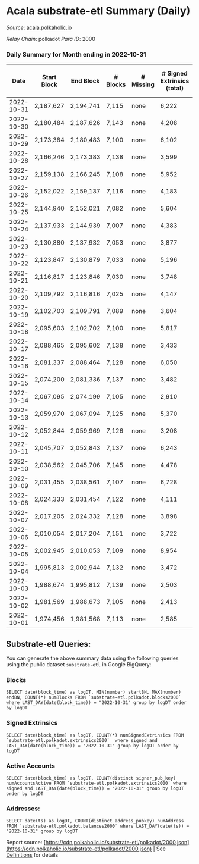 # Acala substrate-etl Summary (Daily)

_Source_: [acala.polkaholic.io](https://acala.polkaholic.io)

*Relay Chain*: polkadot
*Para ID*: 2000



### Daily Summary for Month ending in 2022-10-31


| Date | Start Block | End Block | # Blocks | # Missing | # Signed Extrinsics (total) | # Active Accounts | # Addresses with Balances | # Events | # Transfers | # XCM Transfers In | # XCM Transfers Out |
| ---- | ----------- | --------- | -------- | --------- | --------------------------- | ----------------- | ------------------------- | -------- | ----------- | ------------------ | ------------------- |
| 2022-10-31 | 2,187,627 | 2,194,741 | 7,115 | none  | 6,222 | 672 | 164,762 | 100,877 | 4,390 ($2,839,164.48) | 102 ($79,053.09) | 163 ($275,083.82) |
| 2022-10-30 | 2,180,484 | 2,187,626 | 7,143 | none  | 4,208 | 593 | 164,682 | 87,551 | 2,588 ($2,107,132.95) | 117 ($140,546.46) | 189 ($240,613.50) |
| 2022-10-29 | 2,173,384 | 2,180,483 | 7,100 | none  | 6,102 | 646 |  | 102,617 | 4,823 ($4,450,950.39) | 164 ($295,340.46) | 261 ($433,841.60) |
| 2022-10-28 | 2,166,246 | 2,173,383 | 7,138 | none  | 3,599 | 484 | 164,599 | 82,307 | 1,847 ($4,440,528.52) | 132 ($204,730.70) | 212 ($2,697,834.23) |
| 2022-10-27 | 2,159,138 | 2,166,245 | 7,108 | none  | 5,952 | 465 | 164,564 | 99,349 | 4,373 ($2,660,990.58) | 126 ($160,609.34) | 180 ($288,501.71) |
| 2022-10-26 | 2,152,022 | 2,159,137 | 7,116 | none  | 4,183 | 519 |  | 89,423 | 3,122 ($3,214,515.25) | 162 ($333,080.12) | 200 ($157,720.33) |
| 2022-10-25 | 2,144,940 | 2,152,021 | 7,082 | none  | 5,604 | 559 |  | 100,344 | 5,051 ($2,051,823.75) | 209 ($304,586.56) | 238 ($198,229.72) |
| 2022-10-24 | 2,137,933 | 2,144,939 | 7,007 | none  | 4,383 | 507 |  | 91,650 | 3,771 ($3,582,526.83) | 194 ($240,650.44) | 197 ($142,803.96) |
| 2022-10-23 | 2,130,880 | 2,137,932 | 7,053 | none  | 3,877 | 497 |  | 85,836 | 2,755 ($3,321,572.00) | 159 ($183,793.25) | 150 ($183,243.91) |
| 2022-10-22 | 2,123,847 | 2,130,879 | 7,033 | none  | 5,196 | 459 | 164,383 | 95,614 | 4,308 ($2,916,325.18) | 143 ($122,225.77) | 158 ($174,538.74) |
| 2022-10-21 | 2,116,817 | 2,123,846 | 7,030 | none  | 3,748 | 520 | 164,341 | 86,759 | 3,057 ($3,828,162.86) | 213 ($225,472.66) | 237 ($177,707.52) |
| 2022-10-20 | 2,109,792 | 2,116,816 | 7,025 | none  | 4,147 | 447 | 164,302 | 86,529 | 3,056 ($2,324,158.53) | 157 ($180,277.60) | 176 ($127,872.68) |
| 2022-10-19 | 2,102,703 | 2,109,791 | 7,089 | none  | 3,604 | 501 |  | 84,464 | 2,658 ($22,347,841.09) | 143 ($128,541.95) | 145 ($138,717.72) |
| 2022-10-18 | 2,095,603 | 2,102,702 | 7,100 | none  | 5,817 | 510 |  | 100,290 | 5,234 ($2,332,318.98) | 140 ($158,609.50) | 168 ($93,882.94) |
| 2022-10-17 | 2,088,465 | 2,095,602 | 7,138 | none  | 3,433 | 513 | 164,133 | 85,547 | 3,086 ($4,162,844.18) | 165 ($169,092.02) | 217 ($157,122.92) |
| 2022-10-16 | 2,081,337 | 2,088,464 | 7,128 | none  | 6,050 | 808 | 164,069 | 105,241 | 5,766 ($4,802,058.06) | 206 ($188,728.19) | 239 ($173,391.00) |
| 2022-10-15 | 2,074,200 | 2,081,336 | 7,137 | none  | 3,482 | 526 | 163,980 | 87,047 | 3,442 ($3,083,041.49) | 190 ($130,464.88) | 202 ($208,976.41) |
| 2022-10-14 | 2,067,095 | 2,074,199 | 7,105 | none  | 2,910 | 500 | 163,903 | 81,407 | 2,595 ($2,447,527.79) | 191 ($173,907.17) | 237 ($117,021.80) |
| 2022-10-13 | 2,059,970 | 2,067,094 | 7,125 | none  | 5,370 | 681 | 163,853 | 102,953 | 6,014 ($13,696,574.76) | 254 ($280,034.92) | 191 ($894,572.59) |
| 2022-10-12 | 2,052,844 | 2,059,969 | 7,126 | none  | 3,208 | 609 | 163,785 | 85,613 | 3,494 ($5,297,841.20) | 155 ($163,786.90) | 133 ($222,533.42) |
| 2022-10-11 | 2,045,707 | 2,052,843 | 7,137 | none  | 6,243 | 675 |  | 108,348 | 6,160 ($5,518,240.68) | 305 ($409,698.99) | 221 ($307,285.44) |
| 2022-10-10 | 2,038,562 | 2,045,706 | 7,145 | none  | 4,478 | 647 |  | 92,130 | 3,477 ($3,907,767.70) | 209 ($329,559.69) | 170 ($243,582.91) |
| 2022-10-09 | 2,031,455 | 2,038,561 | 7,107 | none  | 6,728 | 676 |  | 107,601 | 6,015 ($2,570,321.37) | 147 ($100,462.41) | 154 ($109,271.79) |
| 2022-10-08 | 2,024,333 | 2,031,454 | 7,122 | none  | 4,111 | 663 |  | 91,653 | 3,900 ($4,094,834.83) | 174 ($232,506.09) | 146 ($281,699.57) |
| 2022-10-07 | 2,017,205 | 2,024,332 | 7,128 | none  | 3,898 | 532 |  | 88,569 | 3,660 ($3,205,598.46) | 121 ($143,149.87) | 128 ($209,185.20) |
| 2022-10-06 | 2,010,054 | 2,017,204 | 7,151 | none  | 3,722 | 831 |  | 91,006 | 4,079 ($3,995,943.92) | 209 ($141,645.12) | 220 ($221,004.06) |
| 2022-10-05 | 2,002,945 | 2,010,053 | 7,109 | none  | 8,954 | 935 |  | 127,250 | 8,122 ($5,942,784.94) | 270 ($540,061.29) | 254 ($351,652.09) |
| 2022-10-04 | 1,995,813 | 2,002,944 | 7,132 | none  | 3,472 | 850 |  | 46,557 | 3,982 ($3,334,296.78) | 260 ($324,830.10) | 175 ($196,978.72) |
| 2022-10-03 | 1,988,674 | 1,995,812 | 7,139 | none  | 2,503 | 728 |  | 38,125 | 2,956 ($2,549,270.09) | 150 ($117,484.32) | 160 ($131,934.28) |
| 2022-10-02 | 1,981,569 | 1,988,673 | 7,105 | none  | 2,413 | 834 |  | 39,758 | 3,518 ($1,834,311.34) | 261 ($153,587.29) | 163 ($106,765.31) |
| 2022-10-01 | 1,974,456 | 1,981,568 | 7,113 | none  | 2,585 | 800 |  | 40,448 | 3,557 ($1,974,148.57) | 232 ($151,387.64) | 182 ($408,517.26) |

## Substrate-etl Queries:
You can generate the above summary data using the following queries using the public dataset `substrate-etl` in Google BigQuery:


### Blocks
```
SELECT date(block_time) as logDT, MIN(number) startBN, MAX(number) endBN, COUNT(*) numBlocks FROM `substrate-etl.polkadot.blocks2000`  where LAST_DAY(date(block_time)) = "2022-10-31" group by logDT order by logDT
```


### Signed Extrinsics
```
SELECT date(block_time) as logDT, COUNT(*) numSignedExtrinsics FROM `substrate-etl.polkadot.extrinsics2000`  where signed and LAST_DAY(date(block_time)) = "2022-10-31" group by logDT order by logDT
```


### Active Accounts
```
SELECT date(block_time) as logDT, COUNT(distinct signer_pub_key) numAccountsActive FROM `substrate-etl.polkadot.extrinsics2000` where signed and LAST_DAY(date(block_time)) = "2022-10-31" group by logDT order by logDT
```


### Addresses:
```
SELECT date(ts) as logDT, COUNT(distinct address_pubkey) numAddress FROM `substrate-etl.polkadot.balances2000` where LAST_DAY(date(ts)) = "2022-10-31" group by logDT
```



Report source: [https://cdn.polkaholic.io/substrate-etl/polkadot/2000.json](https://cdn.polkaholic.io/substrate-etl/polkadot/2000.json) | See [Definitions](/DEFINITIONS.md) for details
